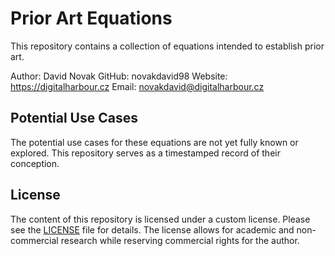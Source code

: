 # Prior Art Equations

This repository contains a collection of equations intended to establish prior art.

Author: David Novak
GitHub: novakdavid98
Website: https://digitalharbour.cz
Email: novakdavid@digitalharbour.cz

## Potential Use Cases

The potential use cases for these equations are not yet fully known or explored. This repository serves as a timestamped record of their conception.

## License

The content of this repository is licensed under a custom license. Please see the [LICENSE](LICENSE) file for details. The license allows for academic and non-commercial research while reserving commercial rights for the author. 